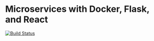 # Microservices with Docker, Flask, and React

[![Build Status](https://travis-ci.org/LeonidIvanov/testdriven-app.svg?branch=master)](https://travis-ci.org/LeonidIvanov/microservices)